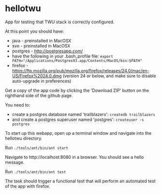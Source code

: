 hellotwu
========

App for testing that TWU stack is correctly configured.

At this point you should have:
* java - preinstalled in MacOSX
* svn - preinstalled in MacOSX
* postgres - http://postgresapp.com/
* have the following in your .bash_profile file: ```export PATH="/Applications/Postgres93.app/Contents/MacOS/bin:$PATH"```
* firefox - https://ftp.mozilla.org/pub/mozilla.org/firefox/releases/24.0/mac/en-US/Firefox%2024.0.dmg (version 24 or below, and make sure to disable auto-upgrade in preferences)

Get a copy of the app code by clicking the 'Download ZIP' button on the righthand side of the github page.

You need to:
* create a postgres database named 'trailblazers': ```createdb trailblazers```
* and create a postgres superuser named 'postgres': ```createuser -s postgres```

To start up this webapp, open up a terminal window and navigate into the hellotwu directory.

Run ```./tools/ant/bin/ant start```

Navigate to http://localhost:8080 in a browser.  You should see a hello message.

Run ```./tools/ant/bin/ant test```

The task should trigger a functional test that will perform an automated test of the app with firefox.
